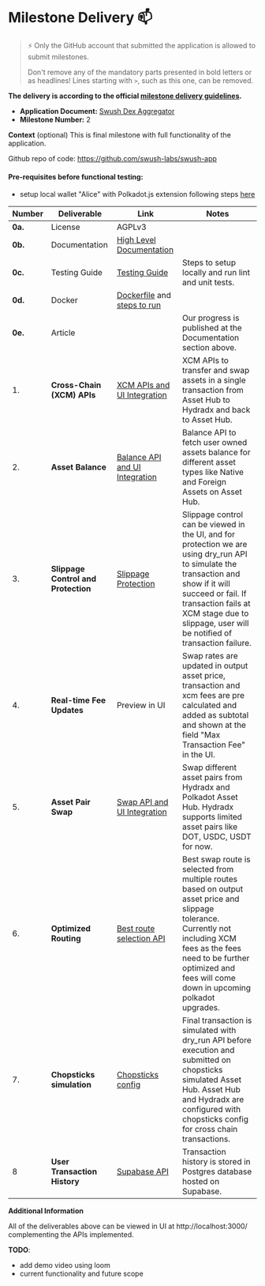 # Milestone Delivery :mailbox:

> ⚡ Only the GitHub account that submitted the application is allowed to submit milestones. 
> 
> Don't remove any of the mandatory parts presented in bold letters or as headlines! Lines starting with `>`, such as this one, can be removed.

**The delivery is according to the official [milestone delivery guidelines](https://github.com/w3f/Grants-Program/blob/master/docs/Support%20Docs/milestone-deliverables-guidelines.md).**  

* **Application Document:** [Swush Dex Aggregator](https://github.com/w3f/Grants-Program/blob/master/applications/swush-dex-aggregator.md)
* **Milestone Number:** 2

**Context** (optional)
This is final milestone with full functionality of the application.

Github repo of code: https://github.com/swush-labs/swush-app

#### Pre-requisites before functional testing:
- setup local wallet "Alice" with Polkadot.js extension following steps
 [here](https://github.com/swush-labs/swush-app/blob/dev-v2/docs/get-started/test-wallet-setup.md)
 

| Number | Deliverable | Link | Notes |
| --- | --- | --- | --- |
| **0a.** | License | AGPLv3  | 
| **0b.** | Documentation | [High Level Documentation](https://github.com/swush-labs/swush-app/blob/dev-v2/docs/api/HIGH_LEVEL_DESIGN.md) | 
| **0c.** | Testing Guide | [Testing Guide](https://github.com/swush-labs/swush-app?tab=readme-ov-file#getting-started) | Steps to setup locally and run lint and unit tests. |
| **0d.** | Docker | [Dockerfile](https://github.com/swush-labs/swush-app/blob/dev/docker-compose.yml) and [steps to run](https://github.com/swush-labs/swush-app?tab=readme-ov-file#docker-development-environment) | 
| **0e.** | Article | | Our progress is published at the Documentation section above.
| 1. | **Cross-Chain (XCM) APIs** | [XCM APIs and UI Integration](https://github.com/swush-labs/swush-app/blob/dev-v2/apps/web/src/components/swap/hooks/useAssetConversionSwap.ts) | XCM APIs to transfer and swap assets in a single transaction from Asset Hub to Hydradx and back to Asset Hub.
| 2. | **Asset Balance** | [Balance API and UI Integration](https://github.com/swush-labs/swush-app/blob/dev-v2/apps/web/src/lib/api.ts#L119) | Balance API to fetch user owned assets balance for different asset types like Native and Foreign Assets on Asset Hub.
| 3. | **Slippage Control and Protection** | [Slippage Protection](https://github.com/swush-labs/swush-app/blob/dev-v2/apps/web/src/components/swap/hooks/useAssetConversionSwap.ts#L181-L243) | Slippage control can be viewed in the UI, and for protection we are using dry_run API to simulate the transaction and show if it will succeed or fail. If transaction fails at XCM stage due to slippage, user will be notified of transaction failure.
| 4. | **Real-time Fee Updates** | Preview in UI | Swap rates are updated in output asset price, transaction and xcm fees are pre calculated and added as subtotal and shown at the field "Max Transaction Fee" in the UI.
| 5. | **Asset Pair Swap** | [Swap API and UI Integration](https://github.com/swush-labs/swush-app/blob/dev-v2/apps/web/src/components/swap/hooks/useAssetConversionSwap.ts) | Swap different asset pairs from Hydradx and Polkadot Asset Hub. Hydradx supports limited asset pairs like DOT, USDC, USDT for now.
| 6. | **Optimized Routing** | [Best route selection API](https://github.com/swush-labs/swush-app/blob/dev-v2/packages/api/src/routes/assets.ts#L24-L55) |  Best swap route is selected from multiple routes based on output asset price and slippage tolerance. Currently not including XCM fees as the fees need to be further optimized and fees will come down in upcoming polkadot upgrades.
| 7. | **Chopsticks simulation** | [Chopsticks config](https://github.com/swush-labs/swush-app/tree/dev-v2/packages/chopsticks/config) | Final transaction is simulated with dry_run API before execution and submitted on chopsticks simulated Asset Hub. Asset Hub and Hydradx are configured with chopsticks config for cross chain transactions.
| 8 | **User Transaction History** | [Supabase API](https://github.com/swush-labs/swush-app/blob/dev-v2/apps/web/src/services/swapHistoryService.ts) | Transaction history is stored in Postgres database hosted on Supabase.


**Additional Information**

All of the deliverables above can be viewed in UI at http://localhost:3000/ complementing the APIs implemented.

**TODO**: 
- add demo video using loom
- current functionality and future scope
